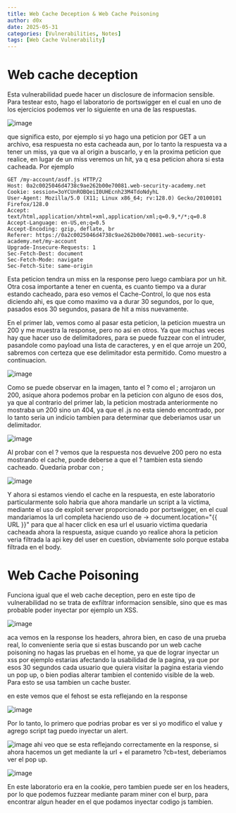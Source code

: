 ```yaml
---
title: Web Cache Deception & Web Cache Poisoning
author: d0x
date: 2025-05-31
categories: [Vulnerabilities, Notes]
tags: [Web Cache Vulnerability]
---
```


# Web cache deception

Esta vulnerabilidad puede hacer un disclosure de informacion sensible.
Para testear esto, hago el laboratorio de portswigger en el cual en uno de los ejercicios podemos ver lo siguiente en una de las respuestas.

![image](https://github.com/user-attachments/assets/d857cf95-2096-474c-84b2-83926f5dd1b7)

que significa esto, por ejemplo si yo hago una peticion por GET a un archivo, esa respuesta no esta cacheada aun, por lo tanto la respuesta va a tener un miss, ya que va al origin a buscarlo, y en la proxima peticion que realice, en lugar de un miss veremos un hit, ya q esa peticion ahora si esta cacheada.
Por ejemplo

```
GET /my-account/asdf.js HTTP/2
Host: 0a2c0025046d4738c9ae262b00e70081.web-security-academy.net
Cookie: session=3oYCUnROBQeiI0UHEcnh23M4TdoNdyhL
User-Agent: Mozilla/5.0 (X11; Linux x86_64; rv:128.0) Gecko/20100101 Firefox/128.0
Accept: text/html,application/xhtml+xml,application/xml;q=0.9,*/*;q=0.8
Accept-Language: en-US,en;q=0.5
Accept-Encoding: gzip, deflate, br
Referer: https://0a2c0025046d4738c9ae262b00e70081.web-security-academy.net/my-account
Upgrade-Insecure-Requests: 1
Sec-Fetch-Dest: document
Sec-Fetch-Mode: navigate
Sec-Fetch-Site: same-origin
```

Esta peticion tendra un miss en la response pero luego cambiara por un hit. Otra cosa importante a tener en cuenta, es cuanto tiempo va a durar estando cacheado, para eso vemos el Cache-Control, lo que nos esta diciendo ahi, es que como maximo va a durar 30 segundos, por lo que, pasados esos 30 segundos, pasara de hit a miss nuevamente.

En el primer lab, vemos como al pasar esta peticion, la peticion muestra un 200 y me muestra la response, pero no asi en otros. Ya que muchas veces hay que hacer uso de delimitadores, para se puede fuzzear con el intruder, pasandole como payload una lista de caracteres, y en el que arroje un 200, sabremos con certeza que ese delimitador esta permitido. Como muestro a continuacion.

![image](https://github.com/user-attachments/assets/0895ab3d-0693-42c5-bd8b-051c92d9aa04)

Como se puede observar en la imagen, tanto el ? como el ; arrojaron un 200, asique ahora podemos probar en la peticion con alguno de esos dos, ya que al contrario del primer lab, la peticion mostrada anteriormente no mostraba un 200 sino un 404, ya que el .js no esta siendo encontrado, por lo tanto seria un indicio tambien para determinar que deberiamos usar un delimitador.

![image](https://github.com/user-attachments/assets/a9a22b17-9f3f-4c50-92ce-38c636267520)

Al probar con el ? vemos que la respuesta nos devuelve 200 pero no esta mostrando el cache, puede deberse a que el ? tambien esta siendo cacheado. Quedaria probar con ;

![image](https://github.com/user-attachments/assets/0021ebbb-0b80-480b-9283-5a905b8e3830)

Y ahora si estamos viendo el cache en la respuesta, en este laboratorio particularmente solo habria que ahora mandarle un script a la victima, mediante el uso de exploit server proporcionado por portswigger, en el cual mandariamos la url completa haciendo uso de -> document.location="{{ URL }}" para que al hacer click en esa url el usuario victima quedaria cacheada ahora la respuesta, asique cuando yo realice ahora la peticion veria filtrada la api key del user en cuestion, obviamente solo porque estaba filtrada en el body.


# Web Cache Poisoning

Funciona igual que el web cache deception, pero en este tipo de vulnerabilidad no se trata de exfiltrar informacion sensible, sino que es mas probable poder inyectar por ejemplo un XSS.

![image](https://github.com/user-attachments/assets/c431a22d-7a33-476b-8f0c-ab134c0ab2c2)

aca vemos en la response los headers, ahrora bien, en caso de una prueba real, lo conveniente seria que si estas buscando por un web cache poisoning no hagas las pruebas en el home, ya que de lograr inyectar un xss por ejemplo estarias afectando la usabilidad de la pagina, ya que por esos 30 segundos cada usuario que quiera visitar la pagina estaria viendo un pop up, o bien podias alterar tambien el contenido visible de la web. Para esto se usa tambien un cache buster.

en este vemos que el fehost se esta reflejando en la response

![image](https://github.com/user-attachments/assets/3adcc030-a3ef-4c17-aead-30f5f4e44b6c)

Por lo tanto, lo primero que podrias probar es ver si yo modifico el value y agrego script tag puedo inyectar un alert.

![image](https://github.com/user-attachments/assets/6def62ec-bf3f-4780-a28a-a2f9a0cd815e)
ahi veo que se esta reflejando correctamente en la response, si ahora hacemos un get mediante la url + el parametro ?cb=test, deberiamos ver el pop up.

![image](https://github.com/user-attachments/assets/0de6021c-7c72-45db-8dd5-933ee07cdf10)

En este laboratorio era en la cookie, pero tambien puede ser en los headers, por lo que podemos fuzzear mediante param miner con el burp, para encontrar algun header en el que podamos inyectar codigo js tambien.


